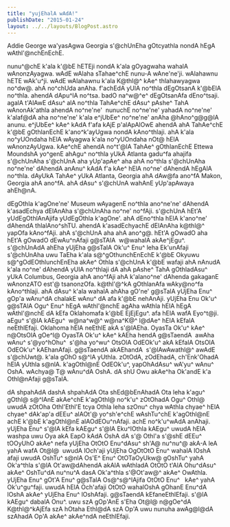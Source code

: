 ```yaml
---
title: "yujEhalA wAdA!"
publishDate: "2015-01-24"
layout: ../../layouts/BlogPost.astro
---
```


Addie George wa'yasAgwa Georgia s'@chUnEha gOtcyathla nondA hEgA wAthl'@nchEnEchE.

nunu^@chE k'ala k'@bE hETEji nondA k'ala gOyagwaha wahalA wAnonzAyagwa. wAdE wAlaha sTahae^chE nunu-A wAne'ne'ji. wAlahawnu hETE wAk'u^ji. wAdE wAlahawnu k'ala K@thl@^ kAe^ thlahawyagwa no^dw@. ahA no^chUda anAha. f'achEdA yUlA no^thla dEgOtsanA k'@bElA no^thla. ahendA dApu^lA no^tsa. badO na^w@^e^ dEgOtsanAfa dEno^tsaji. agalA t'AlAwE dAsu^ alA no^thla TahAe^chE dAsu^ pAshe^ TahA wAnonAk'athla ahendA no^ne'ne'  nunuchE no^ne'ne' yahadA no^ne'ne' k'alaf@dA aha no^ne'ne' k'ala e^jUbEe^ no^ne'ne' anAha @hAno^g@g@lA anunu. e^jUbEe^ kAe^ kAdA f'afa kAjE p'alApAlOwE ahendA ahA TahAe^chE k'@bE gOthlanEchE k'ano^k'ayUgwa nondA kAno^thlaji. ahA k'ala no^yUOndaha hElA wAyagwa k'ala no^yUOndaha nOt@ hElA wAnonzAyUgwa. kAe^chE ahendA no^t'@lA TahAe^ gOthlanEchE Ettewa MoundshA yo^genE ahAgu^ no^thla yUkA Atlanta gadu^fa ahajifa s'@chUnAha s'@chUnA aha yUp'apAe^ aha ahA no^thla s'@chUnAha no^ne'ne' dAhendA anAnu^ kAdA f'a kAe^ hElA no^ne' dAhendA hEgAlA no^thla. dAyUkA TahAe^ yUkA Atlanta, Georgia ahA dAw@fa ano^fA Makon, Georgia ahA ano^fA. ahA dAsu^ s'@chUnA wahAnE yUp'apAwaya ahEh@nA.

dEgOthla k'agOne'ne' Museum wAyagenE no^thla ano^ne'ne' dAhendA k'asadEchya dElAnAha s'@chUnAha no^ne' no^fAji. s'@chUnA hEt'A yUdEgOthlAnAjifa yUdEgOthla k'agOne'. ahA dEno^thla hElA k'ano^ne' dAhendA thlalAno^shTU. ahendA k'asadEchyachE dElAnAha k@thl@^ yapOfa kAno^fAji. ahA s'@chUnA aha ahA ano^g@. hEt'A gOwadO aha hEt'A gOwadO dEwAu^nAfaji g@sTAlA  w@wahalA akAe^jEgu^. s'@chUnAdA ahEha yUjEha g@sTalA Ok'u^ Enu^ leha Ek'unAfaji s'@chUnAha uwu TaEha k'ala s@^gOthunchEnEchE k'@bE Okyuwu s@^gOdEOthlunchEnEha akAe^ Othla s'@chUnA k'@bE wafaji ahA nAnudA k'ala no^ne' dAhendA yUlA no^thlaji dA ahA pAshe^ TahA gOthladAsu^ yUkA Columbus, Georgia ahA ano^fAji ahA k'alano^ne' dAhenda gakaganE wAnonzATO est'@ tsanonzOfa. k@thl'@^kA gOthlanAfa wAky@no^fa kAno^thlaji. ahA dAsu^ k'ala wahalA ahAha gO'ne' g@sTalA yUjEha Enu^ gOp'a wAnu^dA chalakE wAnu^ dA afa k'@bE nehAnAji. yUjEha Enu Ok'u^ g@sTAlA Ogu^ Enu^ hEgA wAthl'@nchE agAha wAthla hElA hEgA wAthl'@nchE dA kEfa Oklahomafa k'@bE EjEjEgu^. afa hElA wafA Eyo^t@ji. aEgu^ s'@lA kAEgu^  w@na^w@^ w@na^K@^ l@dAe^ hElA kEfalA neEthlEfaji. Oklahoma hElA neEthlE akA s'@lAEha. OyasTa Ok'u^ kAe^ n@OtsOlA gOe^l@ OyasTA Ok'u^ kAe^ kAEha hendA g@sTaendA  awAha wAnu^ s'@yo^hOhu^  s'@ha yo^wu^ OtsOlA OdEOk'u^ akA kEfalA OtsOlA OdEOk'u^ kAEhanAfaji. g@sTaendA akAEhandA  s'@lAwAwathl@^ awAdE s'@chUwt@. k'ala gOhO s@^lA yUthla. zOtOdA, zOdEhadA, ch'Enk'OhadA hElA yUthla s@nlA. k'agOthl@nE OdEOk'u^, yapOhAdAsu^ wA'yu^ wAnu^ OshA. wAchya@ T@ wAnu^dA OshA. dA shU Owu akAe^ha Ok'andE k'a Othl@nAfaji g@sTalA.

dA shpahAdA dashA shpahAdA Ota shEd@bEnAhadA Ota leha k'agu^ gOthl@ s@^lAnE akAe^chE k'agOthl@ no^k'u^ zOtOhadA Ogu^ Othl@ uwudA zOtOha Othl'Ethl'E tcya Othla leha szOnu^ chya wAthla chyae^ hElA chyae^ dAk'ap'a dEEu^ alAOt'@ yo^sh'e^chE wAshTu^chE k'agOthl@nE achE k'@bE k'agOthl@nE alAOdEOu^nAfaji. achE no^k'u^wAdA anAhaji. yUjEha Enu^ s'@lA kEfa kAEgu^ s'@lA Eku^lOthla kAEgu^ uwudA hElA washpa uwu Oya akA EapO kAdA OshA dA s'@ Othl'a s'@shE dEEu^ tOOyUhO akAe^ nefa yUjEha OtOtO Enu^dAsu^ sh'A@ nu^nu^@ akA-A leA yahA wafA Ot@l@  uwudA lOch'aji yUjEha OgOtOtO Enu^ wahalA lOshA afaji uwudA OshTu^ s@nlA Os'E^ Enu^ OtOTaOyUkw@ gOshTu^ yahA Ok'a^thla s'@lA Ot'aw@dAhendA akAlA wAthladA OtOtO t'AlA Ohu^dAsu^ akAe^ OshTu^dA nu^nu^A dasA Ok'a^thla s'@Ot'aw@^ akAe^ OwAthla. yUjEha Enu^ gOt'A Enu^ g@sTalA Os@^s@^lAjifa OtOtO Enu^   kAe^ yahA Ok'u^gu^faji. uwudA hElA Och'afaji OtOtO wahalOshA gOhanE Enu^dA lOshA akAe^ yUjEha Enu^ lOshAfaji. g@sTaendA kEfaneEthlEfaji. s'@lA kAEgu^ dabalA Onu^. uwu szA gOp'AnE s'Eha Ot@l@ n@gOe^dA K@thl@^kAjEfa szA hOtaha Ethl@dA szA Op'A uwu nunuha awAg@l@dA szAhadA Op'A akAe^ akAe^ndA neEthlEfaji.

